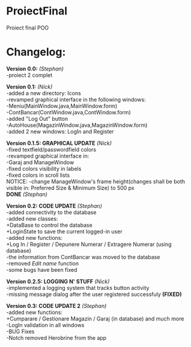 # ProiectFinal
Proiect final POO

# Changelog:

**Version 0.0:** *(Stephan)* <br />
  -proiect 2 complet  <br />
  
**Version 0.1:** *(Nick)* <br />
-added a new directory: Icons <br />
-revamped graphical interface in the following windows: <br />
	-Meniu(MainWindow.java,MainWindow.form) <br />
	-ContBancar(ContWindow.java,ContWindow.form) <br />
      		-added "Log Out" button <br />
	-AutoHouse(MagazinWindow.java,MagazinWindow.form) <br />
-added 2 new windows: LogIn and Register <br />

**Version 0.1.5: GRAPHICAL UPDATE** *(Nick)* <br />
-fixed textfield/passwordfield colors <br />
-revamped graphical interface in: <br />
	-Garaj and ManageWindow <br />
-fixed colors visibility in labels <br />
-fixed colors in scroll lists <br />
NOTICE: -change ManageWindow's frame height(changes shall be both visible in: Preferred Size & Minimum Size) to 500 px <br />
**DONE** *(Stephan)* <br/>

**Version 0.2: CODE UPDATE** *(Stephan)* <br/>
-added connectivity to the database<br/>
-added new classes: <br/>
+DataBase to control the database <br/>
+LoginState to save the current logged-in user <br/>
-added new functions: <br/>
+Log In / Register / Depunere Numerar / Extragere Numerar (using database) <br/>
-the information from ContBancar was moved to the database <br/>
-removed *Edit name* function <br/>
-some bugs have been fixed </br>

**Version 0.2.5: LOGGING N' STUFF** *(Nick)* <br />
-implemented a logging system that tracks button activity <br />
-missing message dialog after the user registered successfuly **(FIXED)** <br />

**Version 0.3: CODE UPDATE 2** *(Stephan)* <br/>
-added new functions: <br/>
+Cumparare / Gestionare Magazin / Garaj (in database) and much more <br/>
-LogIn validation in all windows<br/>
-BUG Fixes<br/>
-Notch removed Herobrine from the app <br/>
        
